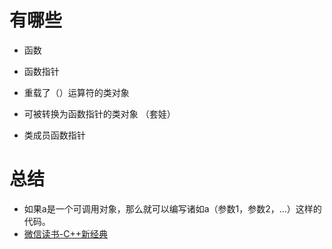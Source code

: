 
# 有哪些
 - 函数
 - 函数指针

 - 重载了（）运算符的类对象  
 - 可被转换为函数指针的类对象 （套娃）
 - 类成员函数指针
# 总结
  - 如果a是一个可调用对象，那么就可以编写诸如a（参数1，参数2，…）这样的代码。
  - [微信读书-C++新经典]



[微信读书-C++新经典]:https://weread.qq.com/web/reader/55f32d30813ab6ea1g017832k33e3289021c33e75ff09694?
